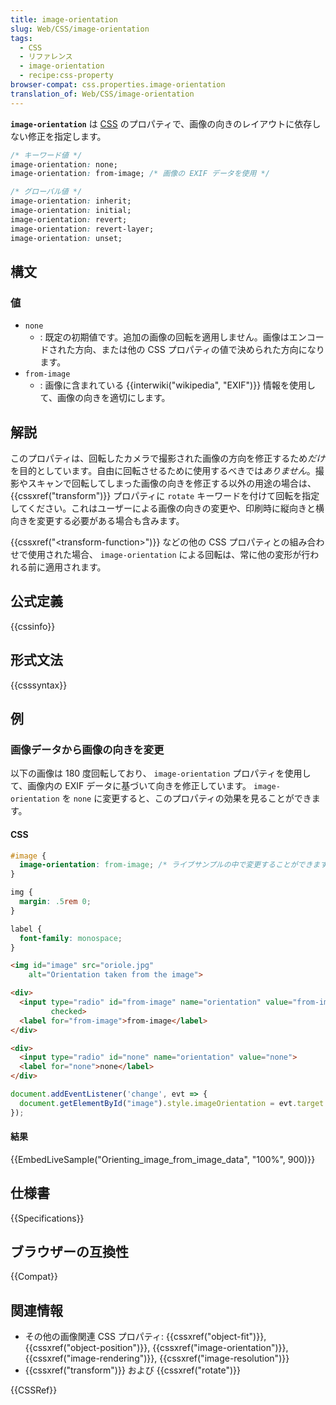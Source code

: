 ```yaml
---
title: image-orientation
slug: Web/CSS/image-orientation
tags:
  - CSS
  - リファレンス
  - image-orientation
  - recipe:css-property
browser-compat: css.properties.image-orientation
translation_of: Web/CSS/image-orientation
---
```

**`image-orientation`** は [CSS](/ja/docs/Web/CSS) のプロパティで、画像の向きのレイアウトに依存しない修正を指定します。

```css
/* キーワード値 */
image-orientation: none;
image-orientation: from-image; /* 画像の EXIF データを使用 */

/* グローバル値 */
image-orientation: inherit;
image-orientation: initial;
image-orientation: revert;
image-orientation: revert-layer;
image-orientation: unset;
```

## 構文

### 値

- `none`
  - : 既定の初期値です。追加の画像の回転を適用しません。画像はエンコードされた方向、または他の CSS プロパティの値で決められた方向になります。
- `from-image`
  - : 画像に含まれている {{interwiki("wikipedia", "EXIF")}} 情報を使用して、画像の向きを適切にします。

## 解説

このプロパティは、回転したカメラで撮影された画像の方向を修正するため*だけ*を目的としています。自由に回転させるために使用するべきでは*ありません*。撮影やスキャンで回転してしまった画像の向きを修正する以外の用途の場合は、{{cssxref("transform")}} プロパティに `rotate` キーワードを付けて回転を指定してください。これはユーザーによる画像の向きの変更や、印刷時に縦向きと横向きを変更する必要がある場合も含みます。

{{cssxref("&lt;transform-function&gt;")}} などの他の CSS プロパティとの組み合わせで使用された場合、 `image-orientation` による回転は、常に他の変形が行われる前に適用されます。

## 公式定義

{{cssinfo}}

## 形式文法

{{csssyntax}}

## 例

### 画像データから画像の向きを変更

以下の画像は 180 度回転しており、 `image-orientation` プロパティを使用して、画像内の EXIF データに基づいて向きを修正しています。 `image-orientation` を `none` に変更すると、このプロパティの効果を見ることができます。

#### CSS

```css
#image {
  image-orientation: from-image; /* ライブサンプルの中で変更することができます */
}
```

```css hidden
img {
  margin: .5rem 0;
}

label {
  font-family: monospace;
}
```

```html hidden
<img id="image" src="oriole.jpg"
    alt="Orientation taken from the image">

<div>
  <input type="radio" id="from-image" name="orientation" value="from-image"
         checked>
  <label for="from-image">from-image</label>
</div>

<div>
  <input type="radio" id="none" name="orientation" value="none">
  <label for="none">none</label>
</div>
```

```js hidden
document.addEventListener('change', evt => {
  document.getElementById("image").style.imageOrientation = evt.target.value;
});
```

#### 結果

{{EmbedLiveSample("Orienting_image_from_image_data", "100%", 900)}}

## 仕様書

{{Specifications}}

## ブラウザーの互換性

{{Compat}}

## 関連情報

- その他の画像関連 CSS プロパティ: {{cssxref("object-fit")}}, {{cssxref("object-position")}}, {{cssxref("image-orientation")}}, {{cssxref("image-rendering")}}, {{cssxref("image-resolution")}}
- {{cssxref("transform")}} および {{cssxref("rotate")}}

{{CSSRef}}
